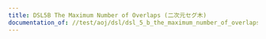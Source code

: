 ```yaml
---
title: DSL5B The Maximum Number of Overlaps (二次元セグ木)
documentation_of: //test/aoj/dsl/dsl_5_b_the_maximum_number_of_overlaps_seg2d.test.py
---
```


